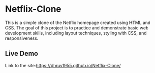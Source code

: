 # Netflix-Clone

This is a simple clone of the Netflix homepage created using HTML and CSS. The goal of this project is to practice and demonstrate basic web development skills, including layout techniques, styling with CSS, and responsiveness.

## Live Demo

Link to the site:https://dhruv1955.github.io/Netflix-Clone/
